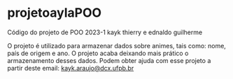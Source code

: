 # projetoaylaPOO
Código do projeto de POO 2023-1 
kayk thierry e ednaldo guilherme                                                                                                                            


O projeto é utilizado para armazenar dados sobre animes, tais como: nome, país de origem e ano.
O projeto acaba deixando mais prático o armazenamento desses dados.
Podem obter ajuda com esse projeto a partir deste email: kayk.araujo@dcx.ufpb.br

